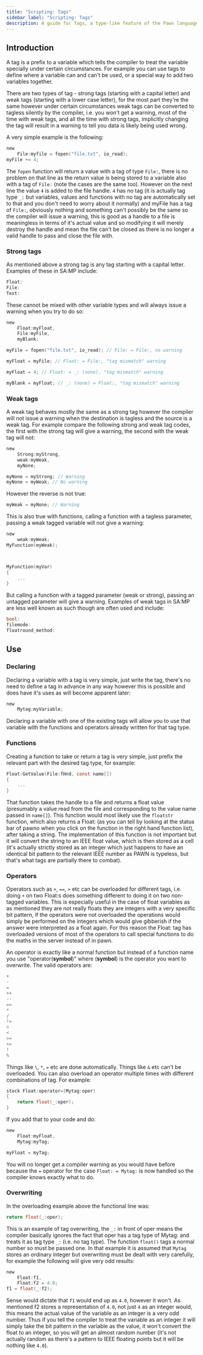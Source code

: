 ```yaml
---
title: "Scripting: Tags"
sidebar_label: "Scripting: Tags"
description: A guide for Tags, a type-like feature of the Pawn language providing safety features for working with values of different intent.
---
```


## Introduction

A tag is a prefix to a variable which tells the compiler to treat the variable specially under certain circumstances. For example you can use tags to define where a variable can and can't be used, or a special way to add two variables together.

There are two types of tag - strong tags (starting with a capital letter) and weak tags (starting with a lower case letter), for the most part they're the same however under certain circumstances weak tags can be converted to tagless silently by the compiler, i.e. you won't get a warning, most of the time with weak tags, and all the time with strong tags, implicitly changing the tag will result in a warning to tell you data is likely being used wrong.

A very simple example is the following:

```c
new
    File:myfile = fopen("file.txt", io_read);
myFile += 4;
```

The `fopen` function will return a value with a tag of type `File:`, there is no problem on that line as the return value is being stored to a variable also with a tag of `File:` (note the cases are the same too). However on the next line the value `4` is added to the file handle. `4` has no tag (it is actually tag type `_:` but variables, values and functions with no tag are automatically set to that and you don't need to worry about it normally) and myFile has a tag of `File:`, obviously nothing and something can't possibly be the same so the compiler will issue a warning, this is good as a handle to a file is meaningless in terms of it's actual value and so modifying it will merely destroy the handle and mean the file can't be closed as there is no longer a valid handle to pass and close the file with.

### Strong tags

As mentioned above a strong tag is any tag starting with a capital letter. Examples of these in SA:MP include:

```c
Float:
File:
Text:
```

These cannot be mixed with other variable types and will always issue a warning when you try to do so:

```c
new
    Float:myFloat,
    File:myFile,
    myBlank;

myFile = fopen("file.txt", io_read); // File: = File:, no warning

myFloat = myFile; // Float: = File:, "tag mismatch" warning

myFloat = 4; // Float: = _: (none), "tag mismatch" warning

myBlank = myFloat; // _: (none) = Float:, "tag mismatch" warning
```

### Weak tags

A weak tag behaves mostly the same as a strong tag however the compiler will not issue a warning when the destination is tagless and the source is a weak tag. For example compare the following strong and weak tag codes, the first with the strong tag will give a warning, the second with the weak tag will not:

```c
new
    Strong:myStrong,
    weak:myWeak,
    myNone;

myNone = myStrong; // Warning
myNone = myWeak; // No warning
```

However the reverse is not true:

```c
myWeak = myNone; // Warning
```

This is also true with functions, calling a function with a tagless parameter, passing a weak tagged variable will not give a warning:

```c
new
    weak:myWeak;
MyFunction(myWeak);



MyFunction(myVar)
{
    ...
}
```

But calling a function with a tagged parameter (weak or strong), passing an untagged parameter will give a warning. Examples of weak tags in SA:MP are less well known as such though are often used and include:

```c
bool:
filemode:
floatround_method:
```

## Use

### Declaring

Declaring a variable with a tag is very simple, just write the tag, there's no need to define a tag in advance in any way however this is possible and does have it's uses as will become apparent later:

```c
new
    Mytag:myVariable;
```

Declaring a variable with one of the existing tags will allow you to use that variable with the functions and operators already written for that tag type.

### Functions

Creating a function to take or return a tag is very simple, just prefix the relevant part with the desired tag type, for example:

```c
Float:GetValue(File:fHnd, const name[])
{
    ...
}
```

That function takes the handle to a file and returns a float value (presumably a value read from the file and corresponding to the value name passed in `name[]`). This function would most likely use the `floatstr` function, which also returns a Float: (as you can tell by looking at the status bar of pawno when you click on the function in the right hand function list), after taking a string. The implementation of this function is not important but it will convert the string to an IEEE float value, which is then stored as a cell (it's actually strictly stored as an integer which just happens to have an identical bit pattern to the relevant IEEE number as PAWN is typeless, but that's what tags are partially there to combat).

### Operators

Operators such as `+`, `==`, `>` etc can be overloaded for different tags, i.e. doing `+` on two Float:s does something different to doing it on two non-tagged variables. This is especially useful in the case of float variables as as mentioned they are not really floats they are integers with a very specific bit pattern, if the operators were not overloaded the operations would simply be performed on the integers which would give gibberish if the answer were interpreted as a float again. For this reason the Float: tag has overloaded versions of most of the operators to call special functions to do the maths in the server instead of in pawn.

An operator is exactly like a normal function but instead of a function name you use "operator(**symbol**)" where (**symbol**) is the operator you want to overwrite. The valid operators are:

```c
+
-
=
++
--
==
*
/
!=
>
<
>=
<=
!
%
```

Things like `\`, `*`, `=` etc are done automatically. Things like `&` etc can't be overloaded. You can also overload an operator multiple times with different combinations of tag. For example:

```c
stock Float:operator=(Mytag:oper)
{
    return float(_:oper);
}
```

If you add that to your code and do:

```c
new
    Float:myFloat,
    Mytag:myTag;

myFloat = myTag;
```

You will no longer get a compiler warning as you would have before because the `=` operator for the case `Float: = Mytag:` is now handled so the compiler knows exactly what to do.

### Overwriting

In the overloading example above the functional line was:

```c
return float(_:oper);
```

This is an example of tag overwriting, the `_:` in front of oper means the compiler basically ignores the fact that oper has a tag type of Mytag: and treats it as tag type `_:` (i.e. no tag type). The function `float()` tags a normal number so must be passed one. In that example it is assumed that `Mytag` stores an ordinary integer but overwriting must be dealt with very carefully, for example the following will give very odd results:

```c
new
    Float:f1,
    Float:f2 = 4.0;
f1 = float(_:f2);
```

Sense would dictate that `f1` would end up as `4.0`, however it won't. As mentioned f2 stores a representation of `4.0`, not just `4` as an integer would, this means the actual value of the variable as an integer is a very odd number. Thus if you tell the compiler to treat the variable as an integer it will simply take the bit pattern in the variable as the value, it won't convert the float to an integer, so you will get an almost random number (it's not actually random as there's a pattern to IEEE floating points but it will be nothing like `4.0`).
